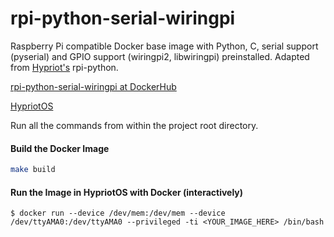 # rpi-python-serial-wiringpi

Raspberry Pi compatible Docker base image with Python, C, serial support (pyserial) and GPIO support (wiringpi2, libwiringpi) preinstalled.  Adapted from [Hypriot's](https://github.com/hypriot) rpi-python.

[rpi-python-serial-wiringpi at DockerHub](https://registry.hub.docker.com/u/acencini/rpi-python-serial-wiringpi/)

[HypriotOS](http://blog.hypriot.com/)

Run all the commands from within the project root directory.

#### Build the Docker Image
```bash
make build
```

#### Run the Image in HypriotOS with Docker (interactively)
```
$ docker run --device /dev/mem:/dev/mem --device /dev/ttyAMA0:/dev/ttyAMA0 --privileged -ti <YOUR_IMAGE_HERE> /bin/bash
```


